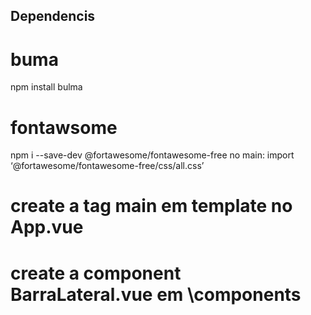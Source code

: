 
## Dependencis
# buma
npm install bulma
<link rel="stylesheet" href="https://cdn.jsdelivr.net/npm/bulma@0.9.4/css/bulma.min.css">

# fontawsome
npm i --save-dev @fortawesome/fontawesome-free
no main:
import ‘@fortawesome/fontawesome-free/css/all.css’

# create a tag main em template no App.vue

# create a component BarraLateral.vue em \components
